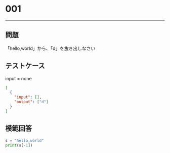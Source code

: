 # 001

---

## 問題

「hello,world」から、「d」を抜き出しなさい

## テストケース

input = none

```json
[
  {
    "input": [],
    "output": ["d"]
  }
]
```

## 模範回答

```python
s = "hello,world"
print(s[-1])
```
